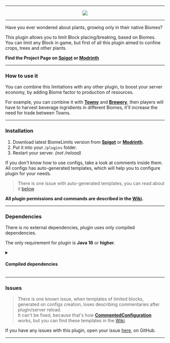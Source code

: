 ___

<p align="center"><img src=https://github.com/ipiepiepie/BiomeLimits/assets/67694341/12d02472-1454-4180-8ca3-9046e3b119ad /></p>

___

Have you ever wondered about plants, growing only in their native Biomes?

This plugin allows you to limit Block placing/breaking, based on Biomes.
You can limit any Block in game, but first of all this plugin aimed to confine crops, trees and other plants.

**Find the Project Page on [Spigot](https://www.spigotmc.org/resources/biomelimits.112335) or [Modrinth](https://modrinth.com/mod/biomelimits)**

___

### How to use it

You can combine this limitations with any other plugin, to boost your server economy, by adding Biome factor to production of resources.

For example, you can combine it with **[Towny](https://github.com/TownyAdvanced/Towny)** and **[Brewery](https://github.com/DieReicheErethons/Brewery)**, then players will have to harvest beverage ingridients in different Biomes, it'll increase the need for trade between Towns.

___

### Installation

1. Download latest BiomeLimits version from **[Spigot](https://www.spigotmc.org/resources/biomelimits.112335)** or **[Modrinth](https://modrinth.com/mod/biomelimits)**.
2. Put it into your `/plugins` folder.
3. Restart your server. _(not /reload)_

If you don't know how to use configs, take a look at comments inside them.  
All configs has auto-generated templates, which will help you to configure plugin for your needs.  
> There is one issue with auto-generated templates, you can read about it [below](https://github.com/ipiepiepie/BiomeLimits#issues).

**All plugin permissions and commands are described in the [Wiki](https://github.com/ipiepiepie/BiomeLimits/wiki).**

___

### Dependencies

There is no external dependencies, plugin uses only compiled dependencies.

The only requirement for plugin is **Java 16** or **higher**.

<details>
<summary>
  
#### Compiled dependencies
  
</summary>

- **[CommandAPI](https://modrinth.com/plugin/commandapi)** — for better Command handling.
- **[CommentedConfiguration](https://github.com/TownyAdvanced/CommentedConfiguration)** — for advanced configurations.
- **[MineDown](https://github.com/Phoenix616/MineDown)** — for MarkDown like syntax in creation of plugin messages.
- **[XSeries](https://github.com/CryptoMorin/XSeries)** — for easy cross-version support without NMS headache.
</details>

___

### Issues

> There is one known issue, when templates of limited blocks, generated on configs creation, loses describing commentaries after plugin/server reload.  
> It can't be fixed, because that's how **[CommentedConfiguration](https://github.com/TownyAdvanced/CommentedConfiguration)** works, but you can find these templates in the [Wiki](https://github.com/ipiepiepie/BiomeLimits/wiki/Configs).

If you have any issues with this plugin, open your issue [here](https://github.com/ipiepiepie/BiomeLimits/issues), on GitHub.

___

